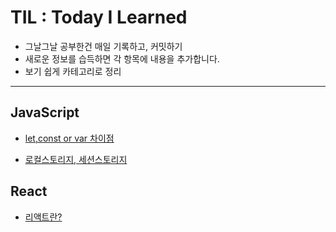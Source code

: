 # TIL : Today I Learned

- 그날그날 공부한건 매일 기록하고, 커밋하기
- 새로운 정보를 습득하면 각 항목에 내용을 추가합니다.
- 보기 쉽게 카테고리로 정리

---

## JavaScript

- [let,const or var 차이점](https://github.com/bongjun-kim94/TIL/blob/main/Javascript/20210804.md)
<!-- - [화살표 함수]() -->
- [로컬스토리지, 세션스토리지](https://github.com/bongjun-kim94/TIL/blob/main/Javascript/localStorage%2C%20sessionStorage.md)

## React

- [리액트란?](https://github.com/bongjun-kim94/TIL/blob/main/React/210813.md)
